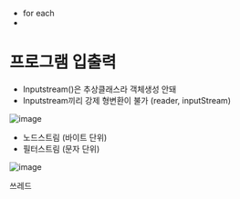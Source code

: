 - for each
- 
# 프로그램 입출력
- Inputstream()은 추상클래스라 객체생성 안돼
- Inputstream끼리 강제 형변환이 불가 (reader, inputStream)

![image](https://github.com/tnduf6864/TIL/assets/66365553/9e0e83a8-969a-44cf-b213-bf5e1f38da4b)


- 노드스트림 (바이트 단위)
- 필터스트림 (문자 단위)

![image](https://github.com/tnduf6864/TIL/assets/66365553/8e5cd549-6131-4dc7-a578-1ccc3d2c544a)


쓰레드


